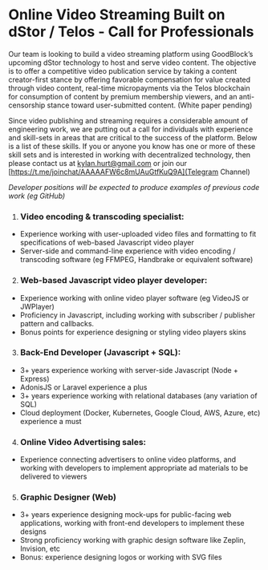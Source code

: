 # Online Video Streaming Built on dStor / Telos - Call for Professionals

Our team is looking to build a video streaming platform using GoodBlock’s upcoming dStor technology to host and serve video content. The objective is to offer a competitive video publication service by taking a content creator-first stance by offering favorable compensation for value created through video content, real-time micropayments via the Telos blockchain for consumption of content by premium membership viewers, and an anti-censorship stance toward user-submitted content. (White paper pending)

Since video publishing and streaming requires a considerable amount of engineering work, we are putting out a call for individuals with experience and skill-sets in areas that are critical to the success of the platform. Below is a list of these skills. If you or anyone you know has one or more of these skill sets and is interested in working with decentralized technology, then please contact us at kylan.hurt@gmail.com or join our [https://t.me/joinchat/AAAAAFW6c8mUAuGtfKuQ9A](Telegram Channel)

*Developer positions will be expected to produce examples of previous code work (eg GitHub)*


1. ### Video encoding & transcoding specialist:
* Experience working with user-uploaded video files and formatting to fit specifications of web-based Javascript video player
* Server-side and command-line experience with video encoding / transcoding software (eg FFMPEG, Handbrake or equivalent software)

2. ### Web-based Javascript video player developer:
* Experience working with online video player software (eg VideoJS or JWPlayer)
* Proficiency in Javascript, including working with subscriber / publisher pattern and callbacks.
* Bonus points for experience designing or styling video players skins

3. ### Back-End Developer (Javascript + SQL):
* 3+ years experience working with server-side Javascript (Node + Express)
* AdonisJS or Laravel experience a plus
* 3+ years experience working with relational databases (any variation of SQL)
* Cloud deployment (Docker, Kubernetes, Google Cloud, AWS, Azure, etc) experience a must

4. ### Online Video Advertising sales:
* Experience connecting advertisers to online video platforms, and working with developers to implement appropriate ad materials to be delivered to viewers

5. ### Graphic Designer (Web)
* 3+ years experience designing mock-ups for public-facing web applications, working with front-end developers to implement these designs
* Strong proficiency working with graphic design software like Zeplin, Invision, etc
* Bonus: experience designing logos or working with SVG files